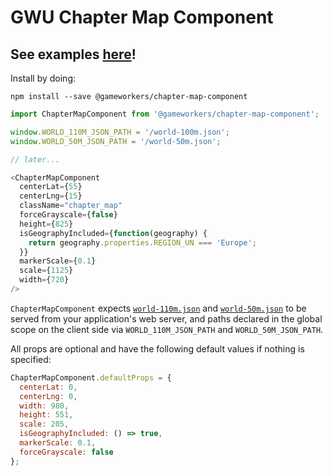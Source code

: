 # GWU Chapter Map Component

## See examples [here](https://gameworkers.github.io/chapter-map-component)!

Install by doing:

```console
npm install --save @gameworkers/chapter-map-component
```

```js
import ChapterMapComponent from '@gameworkers/chapter-map-component';

window.WORLD_110M_JSON_PATH = '/world-100m.json';
window.WORLD_50M_JSON_PATH = '/world-50m.json';

// later...

<ChapterMapComponent
  centerLat={55}
  centerLng={15}
  className="chapter_map"
  forceGrayscale={false}
  height={825}
  isGeographyIncluded={function(geography) {
    return geography.properties.REGION_UN === 'Europe';
  }}
  markerScale={0.1}
  scale={1125}
  width={720}
/>
```

`ChapterMapComponent` expects [`world-110m.json`](/src/world-110m.json) and [`world-50m.json`](/src/world-50m.json) to be served from your application's web server, and paths declared in the global scope on the client side via `WORLD_110M_JSON_PATH` and `WORLD_50M_JSON_PATH`.

All props are optional and have the following default values if nothing is specified:

```js
ChapterMapComponent.defaultProps = {
  centerLat: 0,
  centerLng: 0,
  width: 980,
  height: 551,
  scale: 205,
  isGeographyIncluded: () => true,
  markerScale: 0.1,
  forceGrayscale: false
};
```
